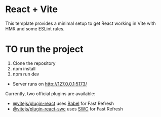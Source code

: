 # React + Vite

This template provides a minimal setup to get React working in Vite with HMR and some ESLint rules.

# TO run the project
1. Clone the repository
2. npm install
3. npm run dev
- Server runs on http://127.0.0.1:5173/

Currently, two official plugins are available:

- [@vitejs/plugin-react](https://github.com/vitejs/vite-plugin-react/blob/main/packages/plugin-react/README.md) uses [Babel](https://babeljs.io/) for Fast Refresh
- [@vitejs/plugin-react-swc](https://github.com/vitejs/vite-plugin-react-swc) uses [SWC](https://swc.rs/) for Fast Refresh

